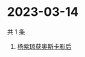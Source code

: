 # 2023-03-14

共 1 条

<!-- BEGIN ZHIHUSEARCH -->
<!-- 最后更新时间 Tue Mar 14 2023 00:13:04 GMT+0800 (China Standard Time) -->
1. [杨紫琼获奥斯卡影后](https://www.zhihu.com/search?q=杨紫琼获奥斯卡影后)
<!-- END ZHIHUSEARCH -->

